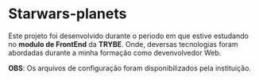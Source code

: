 # Starwars-planets

Este projeto foi desenvolvido durante o periodo em que estive estudando no **modulo de FrontEnd** da **TRYBE**. Onde, deversas tecnologias foram abordadas durante a minha formação como devenvolvedor Web.

**OBS**: Os arquivos de configuração foram disponibilizados pela instituição.
